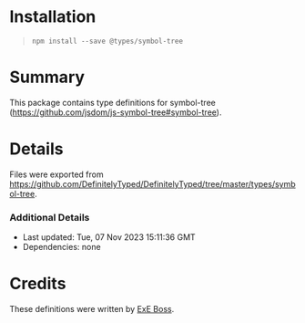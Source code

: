# Installation
> `npm install --save @types/symbol-tree`

# Summary
This package contains type definitions for symbol-tree (https://github.com/jsdom/js-symbol-tree#symbol-tree).

# Details
Files were exported from https://github.com/DefinitelyTyped/DefinitelyTyped/tree/master/types/symbol-tree.

### Additional Details
 * Last updated: Tue, 07 Nov 2023 15:11:36 GMT
 * Dependencies: none

# Credits
These definitions were written by [ExE Boss](https://github.com/ExE-Boss).
